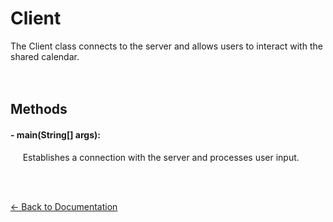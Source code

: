 # Client

The Client class connects to the server and allows users to interact with the shared calendar.  
<br><br>

## Methods

#### - main(String[] args):

&nbsp;&nbsp;&nbsp;&nbsp;
Establishes a connection with the server and processes user input.

<br><br>

[← Back to Documentation](documentation.md)

